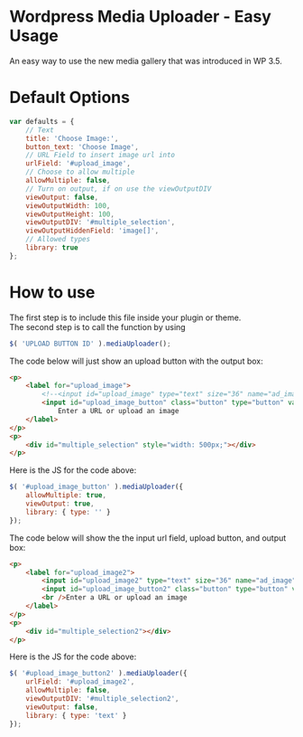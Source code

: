 Wordpress Media Uploader - Easy Usage
====================================
An easy way to use the new media gallery that was introduced in WP 3.5.

Default Options
===============
```javascript
var defaults = {
	// Text
	title: 'Choose Image:',
	button_text: 'Choose Image',
	// URL Field to insert image url into
	urlField: '#upload_image',
	// Choose to allow multiple
	allowMultiple: false,
	// Turn on output, if on use the viewOutputDIV
	viewOutput: false,
	viewOutputWidth: 100,
	viewOutputHeight: 100,
	viewOutputDIV: '#multiple_selection',
	viewOutputHiddenField: 'image[]',
	// Allowed types
	library: true
};
```
		
How to use
==========
The first step is to include this file inside your plugin or theme.<br />
The second step is to call the function by using<br />
```javascript
$( 'UPLOAD BUTTON ID' ).mediaUploader();
```

The code below will just show an upload button with the output box:
```html
<p>
	<label for="upload_image">
		<!--<input id="upload_image" type="text" size="36" name="ad_image" value="http://" />-->
		<input id="upload_image_button" class="button" type="button" value="Upload Image" /><br />
	    	Enter a URL or upload an image 
	</label>
</p>
<p>
	<div id="multiple_selection" style="width: 500px;"></div>
</p>
```

Here is the JS for the code above:
```javascript
$( '#upload_image_button' ).mediaUploader({ 
	allowMultiple: true,
	viewOutput: true,
	library: { type: '' }
});
```

The code below will show the the input url field, upload button, and output box:
```html
<p>
	<label for="upload_image2">
	    <input id="upload_image2" type="text" size="36" name="ad_image" value="http://" />
	    <input id="upload_image_button2" class="button" type="button" value="Upload Image" />
	    <br />Enter a URL or upload an image 
	</label>
</p>
<p>
	<div id="multiple_selection2"></div>
</p>
```

Here is the JS for the code above:
```javascript
$( '#upload_image_button2' ).mediaUploader({ 
	urlField: '#upload_image2', 
	allowMultiple: false,
	viewOutputDIV: '#multiple_selection2',
	viewOutput: false,
	library: { type: 'text' }
});
```

